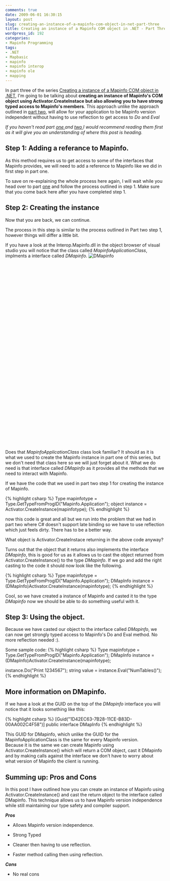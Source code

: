 ```yaml
---
comments: true
date: 2009-06-01 16:30:15
layout: post
slug: creating-an-instance-of-a-mapinfo-com-object-in-net-part-three
title: Creating an instance of a Mapinfo COM object in .NET - Part Three
wordpress_id: 192
categories:
- Mapinfo Programming
tags:
- .NET
- Mapbasic
- mapinfo
- mapinfo interop
- mapinfo ole
- mapping
---
```


In part three of the series [Creating a instance of a Mapinfo COM object in .NET](http://woostuff.wordpress.com/2009/04/01/com-instance-mapinfo-main/), I'm going to be talking about **creating an instance of Mapinfo's COM object using Activator.CreateInstace but also allowing you to have strong typed access to Mapinfo's members**.  This approach unlike the approach outlined in [part two](http://woostuff.wordpress.com/2009/05/06/creating-a-instance-of-a-mapinfo-com-object-in-net-part-two/), will allow for your application to be Mapinfo version independent without having to use reflection to get access to _Do_ and _Eval_

_If you haven't read part [one ](http://woostuff.wordpress.com/2009/04/01/com-instance-part-one/)and [two ](http://woostuff.wordpress.com/2009/05/06/creating-a-instance-of-a-mapinfo-com-object-in-net-part-two/) I would recommend reading them first as it will give you an understanding of where this post is heading._


## Step 1: Adding a referance to Mapinfo.


As this method requires us to get access to some of the interfaces that Mapinfo provides, we will need to add a reference to Mapinfo like we did in first step  in part one.

To save on re-explaining the whole process here again, I will wait while you head over to part [one](http://woostuff.wordpress.com/2009/04/01/com-instance-part-one/) and follow the process outlined in step 1.  Make sure that you come back here after you have completed step 1.


## Step 2: Creating the instance


Now that you are back, we can continue.

The process in this step is similar to the process outlined in Part two step 1, however things will differ a little bit.

If you have a look at the Interop.Mapinfo.dll in the object browser of visual studio you will notice that the class called _MapinfoApplicationClass_, implments a interface called _DMapinfo_.
![DMapinfo](http://woostuff.files.wordpress.com/2009/06/dmapinfo1.jpg)

 

 

 

 

 

 

 

 

 

 

 

 

 

 

 

 

 

 

 

Does that _MapinfoApplicationClass_ class look familiar?  It should as it is what we used to create the Mapinfo instance in part one of this series, but we don't need that class here so we will just forget about it.  What we do need is that interface called _DMapinfo_ as it provides all the methods that we need to interact with Mapinfo.

If we have the code that we used in part two step 1 for creating the instance of Mapinfo.

{% highlight csharp %}
Type mapinfotype = Type.GetTypeFromProgID("Mapinfo.Application");
object instance = Activator.CreateInstance(mapinfotype);
{% endhighlight %}

now this code is great and all but we run into the problem that we had in part two where C# doesn't support late binding so we have to use reflection which just feels dirty. There has to be a better way.

What object is Activator.CreateInstace returning in the above code anyway?

Turns out that the object that it returns also implements the interface _DMapinfo_, this is good for us as it allows us to cast the object returned from Activator.CreateInstance() to the type _DMapinfo_.  If we go and add the right casting to the code it should now look like the following.

{% highlight csharp %}
Type mapinfotype = Type.GetTypeFromProgID("Mapinfo.Application");
DMapInfo instance = (DMapInfo)Activator.CreateInstance(mapinfotype);
{% endhighlight %}

Cool, so we have created a instance of Mapinfo and casted it to the type _DMapinfo_ now we should be able to do something useful with it.



## Step 3: Using the object.


Because we have casted our object to the interface called _DMapinfo_, we can now get strongly typed access to Mapinfo's Do and Eval method. No more reflection needed :).

Some sample code:
{% highlight csharp %}
Type mapinfotype = Type.GetTypeFromProgID("Mapinfo.Application");
DMapInfo instance = (DMapInfo)Activator.CreateInstance(mapinfotype);

instance.Do("Print 1234567");
string value = instance.Eval("NumTables()");
{% endhighlight %}



## More information on DMapinfo.


If we have a look at the GUID on the top of the _DMapinfo_ interface you will notice that it looks something like this:

{% highlight csharp %}
[Guid("1D42EC63-7B28-11CE-B83D-00AA002C4F58")]
public interface DMapInfo
{% endhighlight %}

This GUID for DMapinfo, which unlike the GUID for the MapinfoApplicationClass is the same for every Mapinfo version.  
Because it is the same we can create Mapinfo using Activator.CreateInstance() which will return a COM object, cast it DMapinfo and by making calls against the interface we don't have to worry about what version of Mapinfo the client is running.



## Summing up: Pros and Cons


In this post I have outlined how you can create an instance of Mapinfo using Activator.CreateInstance() and cast the return object to the interface called DMapinfo. This technique allows us to have Mapinfo version independence while still maintaining our type safety and compiler support.

**_Pros_**



	
  * Allows Mapinfo version independence.

        
  * Strong Typed

        
  * Cleaner then having to use reflection.

        
  * Faster method calling then using reflection.


**_Cons_**



       
  * No real cons




